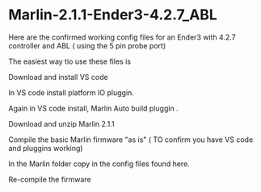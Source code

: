 # Marlin-2.1.1-Ender3-4.2.7_ABL

Here are the confirmed working config files for an Ender3 with 4.2.7 controller and ABL ( using the 5 pin probe port) 

The easiest way tio use these files is

Download and install VS code

In VS code install platform IO  pluggin.

Again in VS code install, Marlin Auto build pluggin .

Download and unzip Marlin 2.1.1 

Compile the basic Marlin firmware "as is"  ( TO confirm you have VS code and pluggins working)

In the Marlin folder copy in the config files found here.

Re-compile the firmware 
